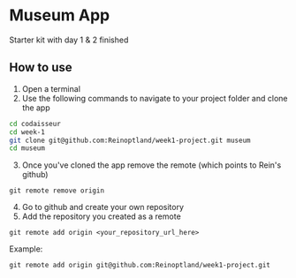 # Museum App

Starter kit with day 1 & 2 finished

## How to use

1. Open a terminal
2. Use the following commands to navigate to your project folder and clone the app

```bash
cd codaisseur
cd week-1 
git clone git@github.com:Reinoptland/week1-project.git museum
cd museum
```

3. Once you've cloned the app remove the remote (which points to Rein's github)

```
git remote remove origin
```

4. Go to github and create your own repository
5. Add the repository you created as a remote

```
git remote add origin <your_repository_url_here>
```

Example: 

```
git remote add origin git@github.com:Reinoptland/week1-project.git
```
